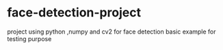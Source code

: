# face-detection-project
project using python ,numpy and cv2 for face detection basic example for testing purpose
